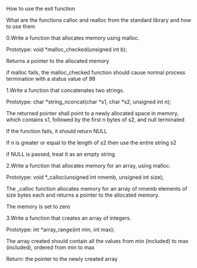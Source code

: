 How to use the exit function

What are the functions calloc and realloc from the standard library and how to use them

0.Write a function that allocates memory using malloc.

Prototype: void *malloc_checked(unsigned int b);

Returns a pointer to the allocated memory

if malloc fails, the malloc_checked function should cause normal process termination with a status value of 98

1.Write a function that concatenates two strings.

Prototype: char *string_nconcat(char *s1, char *s2, unsigned int n);

The returned pointer shall point to a newly allocated space in memory, which contains s1, followed by the first n bytes of s2, and null terminated

If the function fails, it should return NULL

If n is greater or equal to the length of s2 then use the entire string s2

if NULL is passed, treat it as an empty string

2.Write a function that allocates memory for an array, using malloc.

Prototype: void *_calloc(unsigned int nmemb, unsigned int size);

The _calloc function allocates memory for an array of nmemb elements of size bytes each and returns a pointer to the allocated memory.

The memory is set to zero

3.Write a function that creates an array of integers.

Prototype: int *array_range(int min, int max);

The array created should contain all the values from min (included) to max (included), ordered from min to max

Return: the pointer to the newly created array
